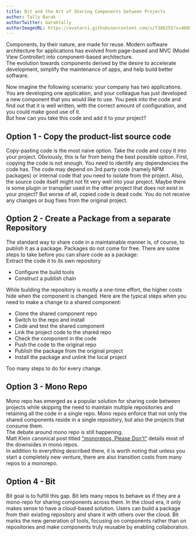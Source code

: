 ```yaml
---
title: Bit and the Art of Sharing Components between Projects
author: Tally Barak
authorTwitter: baraktally
authorImageURL: https://avatars1.githubusercontent.com/u/7386255?s=460&v=4
---
```


Components, by their nature, are made for reuse. Modern software architecture for applications has evolved from page-based and MVC (Model View Controller) into component-based architecture.  
The evolution towards components derived by the desire to accelerate development, simplify the maintenance of apps, and help build better software.  

<!--truncate-->

Now imagine the following scenario: your company has two applications. You are developing one application, and your colleague has just developed a new component that you would like to use.  You peek into the code and find out that it is well written, with the correct amount of configuration, and you could make good use of it.  
But how can you take this code and add it to your project?  

## Option 1 - Copy the product-list source code

Copy-pasting code is the most naive option. Take the code and copy it into your project. Obviously, this is far from being the best possible option. 
First, copying the code is not enough. You need to identify any dependencies the code has. The code may depend on 3rd party code (namely NPM packages) or internal code that you need to isolate from the project. 
Also, the source code itself might not fit very well into your project. Maybe there is some plugin or transpiler used in the other project that does not exist in your project? 
But worse of all, copied code is dead code. You do not receive any changes or bug fixes from the original project. 

## Option 2 - Create a Package from a separate Repository

The standard way to share code in a maintainable manner is, of course, to publish it as a package. Packages do not come for free. There are some steps to take before you can share code as a package:  
Extract the code it to its own repository

- Configure the build tools
- Construct a publish chain

While building the repository is mostly a one-time effort, the higher costs hide when the component is changed. Here are the typical steps when you need to make a change to a shared component: 

- Clone the shared component repo
- Switch to the repo and install 
- Code and test the shared component
- Link the project code to the shared repo
- Check the component in the code
- Push the code to the original repo
- Publish the package from the original project
- Install the package and unlink the local project

Too many steps to do for every change.  

## Option 3 - Mono Repo

Mono repo has emerged as a popular solution for sharing code between projects while skipping the need to maintain multiple repositories and retaining all the code in a single repo.
Mono repos enforce that not only the shared components reside in a single repository, but also the projects that consume them.  
The debate around mono repo is still happening.  
Matt Klein canonical post titled ["monorepos, Please Don't"](https://medium.com/@mattklein123/monorepos-please-dont-e9a279be011b) details most of the downsides in mono repos.  
In addition to everything described there, it is worth noting that unless you start a completely new venture, there are also transition costs from many repos to a monorepo.  

## Option 4 - Bit

Bit goal is to fulfill this gap. Bit lets many repos to behave as if they are a mono-repo for sharing components across them. In the cloud era, it only makes sense to have a cloud-based solution. Users can build a package from their existing repository and share it with others over the cloud. 
Bit marks the new generation of tools, focusing on components rather than on repositories and make components truly reusable by enabling collaboration.  
